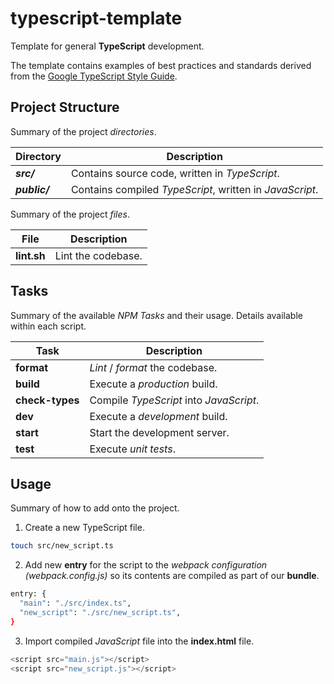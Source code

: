 # typescript-template

Template for general **TypeScript** development.

The template contains examples of best practices and standards derived from the [Google TypeScript Style Guide](https://google.github.io/styleguide/tsguide.html).

## Project Structure

Summary of the project _directories_.

| Directory     | Description                                              |
| ------------- | -------------------------------------------------------- |
| **_src/_**    | Contains source code, written in _TypeScript_.           |
| **_public/_** | Contains compiled _TypeScript_, written in _JavaScript_. |

Summary of the project _files_.

| File        | Description        |
| ----------- | ------------------ |
| **lint.sh** | Lint the codebase. |

## Tasks

Summary of the available _NPM Tasks_ and their usage. Details available within each script.

| Task            | Description                             |
| --------------- | --------------------------------------- |
| **format**      | _Lint_ / _format_ the codebase.         |
| **build**       | Execute a _production_ build.           |
| **check-types** | Compile _TypeScript_ into _JavaScript_. |
| **dev**         | Execute a _development_ build.          |
| **start**       | Start the development server.           |
| **test**        | Execute _unit tests_.                   |

## Usage

Summary of how to add onto the project.

1. Create a new TypeScript file.

```sh
touch src/new_script.ts
```

2. Add new **entry** for the script to the _webpack configuration (webpack.config.js)_ so its contents are compiled as part of our **bundle**.

```sh
entry: {
  "main": "./src/index.ts",
  "new_script": "./src/new_script.ts",
}
```

3. Import compiled _JavaScript_ file into the **index.html** file.

```javascript
<script src="main.js"></script>
<script src="new_script.js"></script>
```

